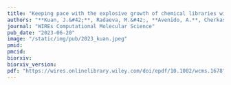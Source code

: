 ```yaml
---
title: "Keeping pace with the explosive growth of chemical libraries with structure-based virtual screening"
authors: "**Kuan, J.&#42;**, Radaeva, M.&#42;, **Avenido, A.**, Cherkasov, A., **Gentile, F.**"
journal: "WIREs Computational Molecular Science"
pub_date: "2023-06-20"
image: "/static/img/pub/2023_kuan.jpeg"
pmid:
pmcid:
biorxiv:
biorxiv_version:
pdf: "https://wires.onlinelibrary.wiley.com/doi/epdf/10.1002/wcms.1678"
---
```

